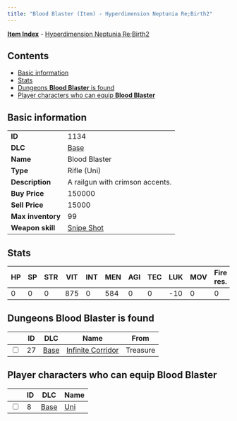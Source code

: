 ```yaml
---
title: "Blood Blaster (Item) - Hyperdimension Neptunia Re;Birth2"
---
```


[**Item Index**](/neptunia/rb2/item/index.html) - [Hyperdimension Neptunia Re;Birth2](/neptunia/rb2)

## Contents

- [Basic information](#basic-information)
- [Stats](#stats)
- [Dungeons **Blood Blaster** is found](#dungeons-blood-blaster-is-found)
- [Player characters who can equip **Blood Blaster**](#player-characters-who-can-equip-blood-blaster)

## Basic information

|   |   |
| -- | -- |
| **ID** | 1134 |
| **DLC** | [Base](/neptunia/rb2/dlc/0-base.html) |
| **Name** | Blood Blaster |
| **Type** | Rifle (Uni) |
| **Description** | A railgun with crimson accents. |
| **Buy Price** | 150000 |
| **Sell Price** | 15000 |
| **Max inventory** | 99 |
| **Weapon skill** | [Snipe Shot](/neptunia/rb2/skill/0-202-snipe-shot.html) |

## Stats

| HP | SP | STR | VIT | INT | MEN | AGI | TEC | LUK | MOV | Fire res. | Ice res. | Wind res. | Lightning res. |
| -- | -- | --- | --- | --- | --- | --- | --- | --- | --- | --------- | -------- | --------- | -------------- |
| 0 | 0 | 0 | 875 | 0 | 584 | 0 | 0 | -10 | 0 | 0 | 0 | 0 | 0 |

## Dungeons **Blood Blaster** is found

|    | ID | DLC | Name | From |
| -- | -- | --- | ---- | ---- |
| <input type="checkbox" id="rb2-dungeon-0-27" class="trackbox" /> | 27 | [Base](/neptunia/rb2/dlc/0-base.html) | [Infinite Corridor](/neptunia/rb2/dungeon/0-27-infinite-corridor.html) | Treasure |

## Player characters who can equip **Blood Blaster**

|    | ID | DLC | Name |
| -- | -- | --- | ---- |
| <input type="checkbox" id="rb2-player-0-8" class="trackbox" /> | 8 | [Base](/neptunia/rb2/dlc/0-base.html) | [Uni](/neptunia/rb2/player/0-8-uni.html) |